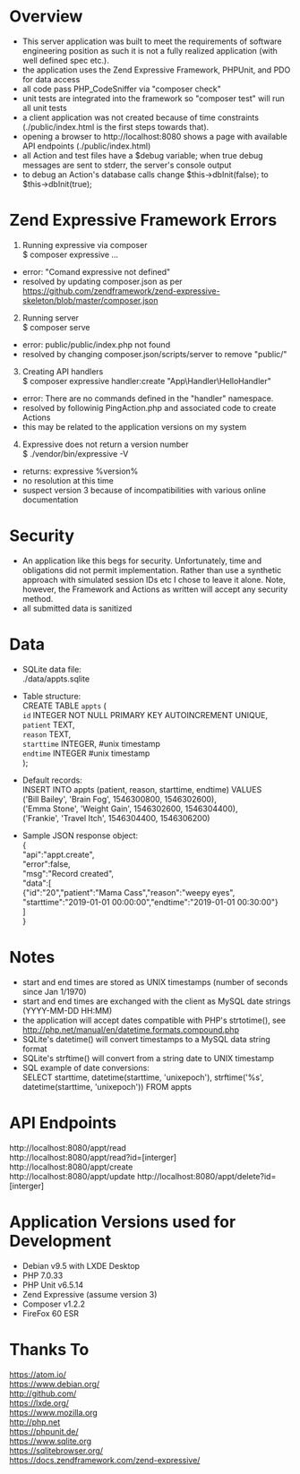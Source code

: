 Overview  
===  
- This server application was built to meet the requirements of software engineering position as such it is not a fully realized application (with well defined spec etc.).  
- the application uses the Zend Expressive Framework, PHPUnit, and PDO for data access
- all code pass PHP_CodeSniffer via "composer check"  
- unit tests are integrated into the framework so "composer test" will run all unit tests  
- a client application was not created because of time constraints (./public/index.html is the first steps towards that).  
- opening a browser to http://localhost:8080 shows a page with available API endpoints (./public/index.html)  
- all Action and test files have a $debug variable; when true debug messages are sent to stderr, the server's console output  
- to debug an Action's database calls change $this->dbInit(false); to $this->dbInit(true);  


Zend Expressive Framework Errors
====  
1. Running expressive via composer  
$ composer expressive ...  
- error: "Comand expressive not defined"  
- resolved by updating composer.json as per   https://github.com/zendframework/zend-expressive-skeleton/blob/master/composer.json  

2. Running server  
$ composer serve  
- error: public/public/index.php not found
- resolved by changing composer.json/scripts/server to remove "public/"  

3. Creating API handlers  
$ composer expressive handler:create "App\Handler\HelloHandler"  
- error: There are no commands defined in the "handler" namespace.
- resolved by followinig PingAction.php and associated code to create Actions  
- this may be related to the application versions on my system  

4. Expressive does not return a version number  
$ ./vendor/bin/expressive -V  

- returns: expressive %version%
- no resolution at this time  
- suspect version 3 because of incompatibilities with various online documentation  


Security  
===  
- An application like this begs for security.  Unfortunately, time and obligations did not permit implementation.  Rather than use a synthetic approach with simulated session IDs etc I chose to leave it alone.  Note, however, the Framework and Actions as written will accept any security method.  
- all submitted data is sanitized  


Data  
===  
- SQLite data file:  
	./data/appts.sqlite  

- Table structure:  
	CREATE TABLE `appts` (  
		`id`	INTEGER NOT NULL PRIMARY KEY AUTOINCREMENT UNIQUE,  
		`patient`	TEXT,  
		`reason`	TEXT,  
		`starttime`	INTEGER,		#unix timestamp  
		`endtime`	INTEGER				#unix timestamp  
	);  

- Default records:  
	INSERT INTO appts (patient, reason, starttime, endtime) VALUES  
     ('Bill Bailey', 'Brain Fog', 1546300800, 1546302600),  
     ('Emma Stone', 'Weight Gain', 1546302600, 1546304400),  
     ('Frankie', 'Travel Itch', 1546304400, 1546306200)  

- Sample JSON response object:  
	{  
		"api":"appt.create",  
		"error":false,  
		"msg":"Record created",  
		"data":[  
			{"id":"20","patient":"Mama Cass","reason":"weepy eyes",  
			"starttime":"2019-01-01 00:00:00","endtime":"2019-01-01 00:30:00"}  
		]  
}  

Notes
===
- start and end times are stored as UNIX timestamps (number of seconds since Jan 1/1970)  
- start and end times are exchanged with the client as MySQL date strings (YYYY-MM-DD HH:MM)  
- the application will accept dates compatible with PHP's strtotime(), see http://php.net/manual/en/datetime.formats.compound.php  
- SQLite's datetime() will convert timestamps to a MySQL data string format  
- SQLite's strftime() will convert from a string date to UNIX timestamp  
- SQL example of date conversions:  
SELECT starttime, datetime(starttime, 'unixepoch'), strftime('%s',	datetime(starttime, 'unixepoch')) FROM appts  


API Endpoints  
===  
http://localhost:8080/appt/read  
http://localhost:8080/appt/read?id=[interger]  
http://localhost:8080/appt/create  
http://localhost:8080/appt/update
http://localhost:8080/appt/delete?id=[interger]  


Application Versions used for Development  
===  
- Debian v9.5 with LXDE Desktop  
- PHP 7.0.33  
- PHP Unit v6.5.14  
- Zend Expressive (assume version 3)  
- Composer v1.2.2  
- FireFox 60 ESR  


Thanks To  
===  
https://atom.io/  
https://www.debian.org/  
http://github.com/  
https://lxde.org/  
https://www.mozilla.org  
http://php.net  
https://phpunit.de/  
https://www.sqlite.org  
https://sqlitebrowser.org/  
https://docs.zendframework.com/zend-expressive/  
